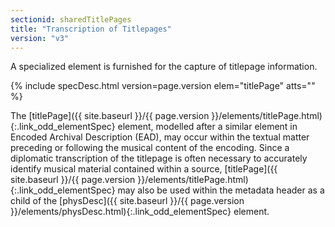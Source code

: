 ```yaml
---
sectionid: sharedTitlePages
title: "Transcription of Titlepages"
version: "v3"
---
```




A specialized element is furnished for the capture of titlepage information.



{% include specDesc.html version=page.version elem="titlePage" atts="" %}



The [titlePage]({{ site.baseurl }}/{{ page.version }}/elements/titlePage.html){:.link_odd_elementSpec} element, modelled after a similar element in Encoded
Archival Description (EAD), may occur within the textual matter preceding or following
the
musical content of the encoding. Since a diplomatic transcription of the titlepage
is often
necessary to accurately identify musical material contained within a source, [titlePage]({{ site.baseurl }}/{{ page.version }}/elements/titlePage.html){:.link_odd_elementSpec} may also be used within the metadata header as a child of the
[physDesc]({{ site.baseurl }}/{{ page.version }}/elements/physDesc.html){:.link_odd_elementSpec} element.

